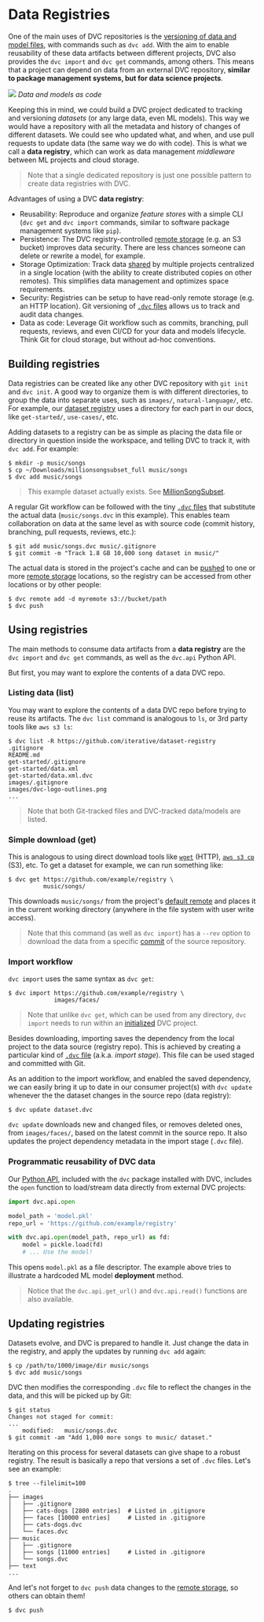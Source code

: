 # Data Registries

One of the main uses of <abbr>DVC repositories</abbr> is the
[versioning of data and model files](/doc/use-cases/data-and-model-files-versioning),
with commands such as `dvc add`. With the aim to enable reusability of these
<abbr>data artifacts</abbr> between different projects, DVC also provides the
`dvc import` and `dvc get` commands, among others. This means that a project can
depend on data from an external DVC repository, **similar to package management
systems, but for data science projects**.

![](/img/data-registry.png) _Data and models as code_

Keeping this in mind, we could build a <abbr>DVC project</abbr> dedicated to
tracking and versioning _datasets_ (or any large data, even ML models). This way
we would have a repository with all the metadata and history of changes of
different datasets. We could see who updated what, and when, and use pull
requests to update data (the same way we do with code). This is what we call a
**data registry**, which can work as data management _middleware_ between ML
projects and cloud storage.

> Note that a single dedicated repository is just one possible pattern to create
> data registries with DVC.

Advantages of using a DVC **data registry**:

- Reusability: Reproduce and organize _feature stores_ with a simple CLI
  (`dvc get` and `dvc import` commands, similar to software package management
  systems like `pip`).
- Persistence: The DVC registry-controlled
  [remote storage](/doc/command-reference/remote) (e.g. an S3 bucket) improves
  data security. There are less chances someone can delete or rewrite a model,
  for example.
- Storage Optimization: Track data
  [shared](/doc/use-cases/sharing-data-and-model-files) by multiple projects
  centralized in a single location (with the ability to create distributed
  copies on other remotes). This simplifies data management and optimizes space
  requirements.
- Security: Registries can be setup to have read-only remote storage (e.g. an
  HTTP location). Git versioning of
  [`.dvc` files](/doc/user-guide/dvc-file-format) allows us to track and audit
  data changes.
- Data as code: Leverage Git workflow such as commits, branching, pull requests,
  reviews, and even CI/CD for your data and models lifecycle. Think Git for
  cloud storage, but without ad-hoc conventions.

## Building registries

Data registries can be created like any other <abbr>DVC repository</abbr> with
`git init` and `dvc init`. A good way to organize them is with different
directories, to group the data into separate uses, such as `images/`,
`natural-language/`, etc. For example, our
[dataset registry](https://github.com/iterative/dataset-registry) uses a
directory for each part in our docs, like `get-started/`, `use-cases/`, etc.

Adding datasets to a registry can be as simple as placing the data file or
directory in question inside the <abbr>workspace</abbr>, and telling DVC to
track it, with `dvc add`. For example:

```dvc
$ mkdir -p music/songs
$ cp ~/Downloads/millionsongsubset_full music/songs
$ dvc add music/songs
```

> This example dataset actually exists. See
> [MillionSongSubset](http://millionsongdataset.com/pages/getting-dataset/#subset).

A regular Git workflow can be followed with the tiny
[`.dvc` files](/doc/user-guide/dvc-file-format) that substitute the actual data
(`music/songs.dvc` in this example). This enables team collaboration on data at
the same level as with source code (commit history, branching, pull requests,
reviews, etc.):

```dvc
$ git add music/songs.dvc music/.gitignore
$ git commit -m "Track 1.8 GB 10,000 song dataset in music/"
```

The actual data is stored in the project's <abbr>cache</abbr> and can be
[pushed](/doc/command-reference/push) to one or more
[remote storage](/doc/command-reference/remote) locations, so the registry can
be accessed from other locations or by other people:

```dvc
$ dvc remote add -d myremote s3://bucket/path
$ dvc push
```

## Using registries

The main methods to consume <abbr>data artifacts</abbr> from a **data registry**
are the `dvc import` and `dvc get` commands, as well as the `dvc.api` Python
API.

But first, you may want to explore the contents of a data DVC repo.

### Listing data (list)

You may want to explore the contents of a data DVC repo before trying to reuse
its artifacts. The `dvc list` command is analogous to `ls`, or 3rd party tools
like `aws s3 ls`:

```dvc
$ dvc list -R https://github.com/iterative/dataset-registry
.gitignore
README.md
get-started/.gitignore
get-started/data.xml
get-started/data.xml.dvc
images/.gitignore
images/dvc-logo-outlines.png
...
```

> Note that both Git-tracked files and DVC-tracked data/models are listed.

### Simple download (get)

This is analogous to using direct download tools like
[`wget`](https://www.gnu.org/software/wget/) (HTTP),
[`aws s3 cp`](https://docs.aws.amazon.com/cli/latest/reference/s3/cp.html) (S3),
etc. To get a dataset for example, we can run something like:

```dvc
$ dvc get https://github.com/example/registry \
          music/songs/
```

This downloads `music/songs/` from the <abbr>project</abbr>'s
[default remote](/doc/command-reference/remote/default) and places it in the
current working directory (anywhere in the file system with user write access).

> Note that this command (as well as `dvc import`) has a `--rev` option to
> download the data from a specific [commit](https://git-scm.com/docs/revisions)
> of the source <abbr>repository</abbr>.

### Import workflow

`dvc import` uses the same syntax as `dvc get`:

```dvc
$ dvc import https://github.com/example/registry \
             images/faces/
```

> Note that unlike `dvc get`, which can be used from any directory, `dvc import`
> needs to run within an [initialized](/doc/command-reference/init) DVC project.

Besides downloading, importing saves the dependency from the local project to
the data source (registry repo). This is achieved by creating a particular kind
of [`.dvc` file](/doc/user-guide/dvc-file-format) (a.k.a. _import stage_). This
file can be used staged and committed with Git.

As an addition to the import workflow, and enabled the saved dependency, we can
easily bring it up to date in our consumer project(s) with `dvc update` whenever
the the dataset changes in the source repo (data registry):

```dvc
$ dvc update dataset.dvc
```

`dvc update` downloads new and changed files, or removes deleted ones, from
`images/faces/`, based on the latest commit in the source repo. It also updates
the project dependency metadata in the import stage (`.dvc` file).

### Programmatic reusability of DVC data

Our [Python API](/doc/api-reference), included with the `dvc` package installed
with DVC, includes the `open` function to load/stream data directly from
external <abbr>DVC projects</abbr>:

```python
import dvc.api.open

model_path = 'model.pkl'
repo_url = 'https://github.com/example/registry'

with dvc.api.open(model_path, repo_url) as fd:
    model = pickle.load(fd)
    # ... Use the model!
```

This opens `model.pkl` as a file descriptor. The example above tries to
illustrate a hardcoded ML model **deployment** method.

> Notice that the `dvc.api.get_url()` and `dvc.api.read()` functions are also
> available.

## Updating registries

Datasets evolve, and DVC is prepared to handle it. Just change the data in the
registry, and apply the updates by running `dvc add` again:

```dvc
$ cp /path/to/1000/image/dir music/songs
$ dvc add music/songs
```

DVC then modifies the corresponding `.dvc` file to reflect the changes in the
data, and this will be picked up by Git:

```dvc
$ git status
Changes not staged for commit:
...
	modified:   music/songs.dvc
$ git commit -am "Add 1,000 more songs to music/ dataset."
```

Iterating on this process for several datasets can give shape to a robust
registry. The result is basically a repo that versions a set of `.dvc` files.
Let's see an example:

```dvc
$ tree --filelimit=100
.
├── images
│   ├── .gitignore
│   ├── cats-dogs [2800 entries]  # Listed in .gitignore
│   ├── faces [10000 entries]     # Listed in .gitignore
│   ├── cats-dogs.dvc
│   └── faces.dvc
├── music
│   ├── .gitignore
│   ├── songs [11000 entries]     # Listed in .gitignore
│   └── songs.dvc
├── text
...
```

And let's not forget to `dvc push` data changes to the
[remote storage](/doc/command-reference/remote), so others can obtain them!

```
$ dvc push
```
